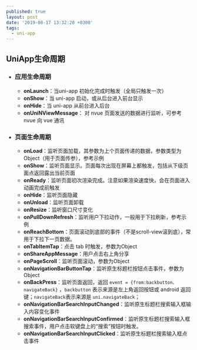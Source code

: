 ```yaml
---
published: true
layout: post
date: '2019-08-17 13:32:20 +0300'
tags:
  - uni-app
---
```

## UniApp生命周期

- ### 应用生命周期
   + **onLaunch**：当uni-app 初始化完成时触发（全局只触发一次）
   + **onShow**：当 uni-app 启动，或从后台进入前台显示
   + **onHide**：当 uni-app 从前台进入后台
   + **onUniNViewMessage**：	对 nvue 页面发送的数据进行监听，可参考 nvue 向 vue 通讯
   
- ### 页面生命周期
   + **onLoad**：监听页面加载，其参数为上个页面传递的数据，参数类型为Object（用于页面传参），参考示例		
   + **onShow**：监听页面显示。页面每次出现在屏幕上都触发，包括从下级页面点返回露出当前页面		
   + **onReady**：监听页面初次渲染完成。注意如果渲染速度快，会在页面进入动画完成前触发		
   + **onHide**：监听页面隐藏		
   + **onUnload**：监听页面卸载		
   + **onResize**：监听窗口尺寸变化	
   + **onPullDownRefresh**：监听用户下拉动作，一般用于下拉刷新，参考示例		
   + **onReachBottom**：页面滚动到底部的事件（不是scroll-view滚到底），常用于下拉下一页数据。	
   + **onTabItemTap**：点击 tab 时触发，参数为Object
   + **onShareAppMessage**：用户点击右上角分享
   + **onPageScroll**：监听页面滚动，参数为Object		
   + **onNavigationBarButtonTap**：监听原生标题栏按钮点击事件，参数为Object
   + **onBackPress**：监听页面返回，返回 `event = {from:backbutton、 navigateBack}` ，`backbutton` 表示来源是左上角返回按钮或 android 返回键；`navigateBack`表示来源是 `uni.navigateBack`；
   + **onNavigationBarSearchInputChanged**：监听原生标题栏搜索输入框输入内容变化事件
   + **onNavigationBarSearchInputConfirmed**：监听原生标题栏搜索输入框搜索事件，用户点击软键盘上的“搜索”按钮时触发。
   + **onNavigationBarSearchInputClicked**：监听原生标题栏搜索输入框点击事件